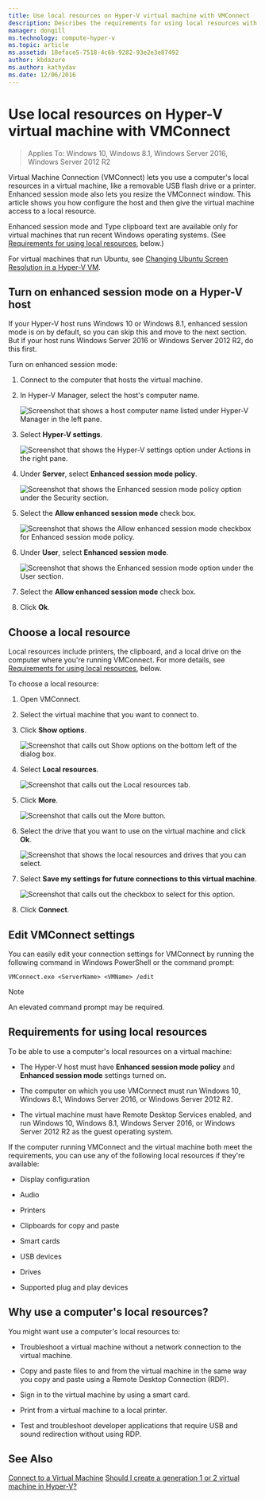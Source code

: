 ```yaml
---
title: Use local resources on Hyper-V virtual machine with VMConnect
description: Describes the requirements for using local resources with VMConnect
manager: dongill
ms.technology: compute-hyper-v
ms.topic: article
ms.assetid: 18eface5-7518-4c6b-9282-93e2e3e87492
author: kbdazure
ms.author: kathydav
ms.date: 12/06/2016
---
```

# Use local resources on Hyper-V virtual machine with VMConnect

>Applies To: Windows 10, Windows 8.1, Windows Server 2016, Windows Server 2012 R2

Virtual Machine Connection (VMConnect) lets you use a computer's local resources in a virtual machine, like a removable USB flash drive or a printer. Enhanced session mode also lets you resize the VMConnect window. This article shows you how configure the host and then give the virtual machine access to a local resource.

Enhanced session mode and Type clipboard text are available only for virtual machines that run recent Windows operating systems. \(See [Requirements for using local resources](#requirements-for-using-local-resources), below.\)

For virtual machines that run Ubuntu, see [Changing Ubuntu Screen Resolution in a Hyper-V VM](https://blogs.msdn.microsoft.com/virtual_pc_guy/2014/09/19/changing-ubuntu-screen-resolution-in-a-hyper-v-vm/).

## Turn on enhanced session mode on a Hyper-V host
If your Hyper-V host runs Windows 10 or Windows 8.1, enhanced session mode is on by default, so you can skip this and move to the next section. But if your host runs Windows Server 2016 or Windows Server 2012 R2, do this first.

Turn on enhanced session mode:

1.  Connect to the computer that hosts the virtual machine.

2.  In Hyper-V Manager, select the host's computer name.

    ![Screenshot that shows a host computer name listed under Hyper-V Manager in the left pane.](media/Hyper-V-HyperVManager-HostNameSelected.png)

3.  Select **Hyper-V settings**.

    ![Screenshot that shows the Hyper-V settings option under Actions in the right pane.](media/HyperV-ActionsHyperVSettings.png)

4.  Under **Server**, select **Enhanced session mode policy**.

    ![Screenshot that shows the Enhanced session mode policy option under the Security section.](media/Hyper-V-Settings-ServerEnhancedSessionModePolicy.png)

5.  Select the **Allow enhanced session mode** check box.

    ![Screenshot that shows the Allow enhanced session mode checkbox for Enhanced session mode policy.](media/Hyper-V-Settings-EnhancedSessionModePolicyCheckBox.png)

6.  Under **User**, select **Enhanced session mode**.

    ![Screenshot that shows the Enhanced session mode option under the User section. ](media/Hyper-V-Settings-UserEnhancedSessionMode.png)

7.  Select the **Allow enhanced session mode** check box.

8.  Click **Ok**.

## Choose a local resource

Local resources include printers, the clipboard, and a local drive on the computer where you're running VMConnect. For more details, see [Requirements for using local resources](#requirements-for-using-local-resources), below.

To choose a local resource:

1.  Open VMConnect.

2.  Select the virtual machine that you want to connect to.

3.  Click **Show options**.

    ![Screenshot that calls out Show options on the bottom left of the dialog box.](media/HyperV-VMConnect-DisplayConfig.png)

4.  Select **Local resources**.

    ![Screenshot that calls out the Local resources tab.](media/HyperV-VMConnect-DisplayConfig-LocalResources.png)

5.  Click **More**.

    ![Screenshot that calls out the More button.](media/HyperV-VMConnect-DisplayConfig-LocalResourcesMore.png)

6.  Select the drive that you want to use on the virtual machine and click **Ok**.

    ![Screenshot that shows the local resources and drives that you can select.](media/HyperV-VMConnect-Settings-LocalResourcesDrives.png)

7.  Select **Save my settings for future connections to this virtual machine**.

    ![Screenshot that calls out the checkbox to select for this option.](media/HyperV-VMConnect-SaveSettings.png)

8.  Click **Connect**.

## Edit VMConnect settings

You can easily edit your connection settings for VMConnect by running the following command in Windows PowerShell or the command prompt:

`VMConnect.exe <ServerName> <VMName> /edit`

> [!Note]
> An elevated command prompt may be required.

## Requirements for using local resources

To be able to use a computer's local resources on a virtual machine:

-   The Hyper-V host must have **Enhanced session mode policy** and **Enhanced session mode** settings turned on.

-   The computer on which you use VMConnect must run Windows 10, Windows 8.1, Windows Server 2016, or Windows Server 2012 R2.

-   The virtual machine must have Remote Desktop Services enabled, and run Windows 10, Windows 8.1, Windows Server 2016, or Windows Server 2012 R2 as the guest operating system.

If the computer running VMConnect and the virtual machine both meet the requirements, you can use any of the following local resources if they're available:

-   Display configuration

-   Audio

-   Printers

-   Clipboards for copy and paste

-   Smart cards

-   USB devices

-   Drives

-   Supported plug and play devices

## Why use a computer's local resources?
You might want use a computer's local resources to:

-   Troubleshoot a virtual machine without a network connection to the virtual machine.

-   Copy and paste files to and from the virtual machine in the same way you copy and paste using a Remote Desktop Connection (RDP).

-   Sign in to the virtual machine by using a smart card.

-   Print from a virtual machine to a local printer.

-   Test and troubleshoot developer applications that require USB and sound redirection without using RDP.

## See Also
[Connect to a Virtual Machine](https://technet.microsoft.com/library/cc742407.aspx)
[Should I create a generation 1 or 2 virtual machine in Hyper-V?](../plan/Should-I-create-a-generation-1-or-2-virtual-machine-in-Hyper-V.md)


